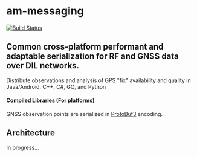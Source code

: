 # am-messaging


[![Build Status]()]()

## Common cross-platform performant and adaptable serialization for RF and GNSS data over DIL networks.

Distribute observations and analysis of GPS "fix" availability and quality in Java/Android, C++, C#, GO, and Python

#### [Compiled Libraries (For platforms)]()

GNSS observation points are serialized in [ProtoBuf3](https://developers.google.com/protocol-buffers/docs/proto3) encoding.

## Architecture

In progress...
